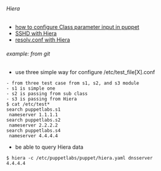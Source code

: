 ###### Hiera
  * [how to configure Class parameter input in puppet](https://docs.puppetlabs.com/pe/latest/puppet_assign_configurations.html)
  * [SSHD with Hiera](https://puppetlabs.com/blog/first-look-installing-and-using-hiera)
  * [resolv.conf with Hiera](https://puppetlabs.com/blog/the-problem-with-separating-data-from-puppet-code)

###### example: from git
* use three simple way for configure /etc/test_file[X].conf
```
- from three test case from s1, s2, and s3 module
- s1 is simple one
- s2 is passing from sub class
- s3 is passing from Hiera
$ cat /etc/test*
search puppetlabs.s1
 nameserver 1.1.1.1
search puppetlabs.s2
 nameserver 2.2.2.2
search puppetlabs.s4
 nameserver 4.4.4.4
```
* be able to query Hiera data
```
$ hiera -c /etc/puppetlabs/puppet/hiera.yaml dnsserver
4.4.4.4
```
